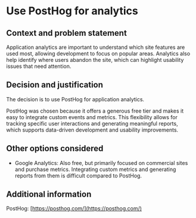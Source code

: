 # Use PostHog for analytics

## Context and problem statement

Application analytics are important to understand which site features are used
most, allowing development to focus on popular areas. Analytics also help
identify where users abandon the site, which can highlight usability issues
that need attention.

## Decision and justification

The decision is to use PostHog for application analytics.

PostHog was chosen because it offers a generous free tier and makes it easy to
integrate custom events and metrics. This flexibility allows for tracking
specific user interactions and generating meaningful reports, which supports
data-driven development and usability improvements.

## Other options considered

- Google Analytics: Also free, but primarily focused on commercial sites and
  purchase metrics. Integrating custom metrics and generating reports from
  them is difficult compared to PostHog.

## Additional information

PostHog: [https://posthog.com/](https://posthog.com/)
